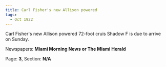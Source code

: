 ```yaml
---  
title: Carl Fisher's new Allison powered  
tags:  
  - Oct 1922  
---  
```

  
Carl Fisher's new Allison powered 72-foot cruis Shadow F is due to arrive on Sunday.  
  
Newspapers: **Miami Morning News or The Miami Herald**  
  
Page: **3**, Section: **N/A** 
